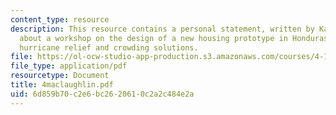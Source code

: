```yaml
---
content_type: resource
description: This resource contains a personal statement, written by Kathryn J. MacLaughlin,
  about a workshop on the design of a new housing prototype in Honduras to provide
  hurricane relief and crowding solutions.
file: https://ol-ocw-studio-app-production.s3.amazonaws.com/courses/4-170-ecuador-workshop-fall-2006/6d859b70c2e6bc2620610c2a2c484e2a_4maclaughlin.pdf
file_type: application/pdf
resourcetype: Document
title: 4maclaughlin.pdf
uid: 6d859b70-c2e6-bc26-2061-0c2a2c484e2a
---
```

